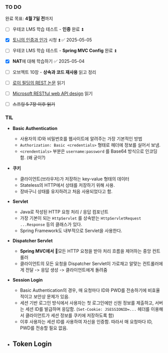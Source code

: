 ### TO DO
완료 목표: **4월 7일 전**까지
- [ ] 우테코 LMS 학습 테스트 - **인증** 완료 ⏫ 
- [x] [토니의 인증과 인가](https://www.youtube.com/watch?v=y0xMXlOAfss&embeds_referring_euri=https%3A%2F%2Ftechcourse.woowahan.com%2F&source_ve_path=MjM4NTE) 시청 ⏫ ✅ 2025-05-05
- [ ] 우테코 LMS 학습 테스트 - **Spring MVC Config** 완료 ⏫ 
- [x] **NAT**에 대해 학습하기 ✅ 2025-05-04
- [ ] 오브젝트 10장 - **상속과 코드 재사용** 읽고 정리
- [ ] [로이 필딩의 REST 논문](https://ics.uci.edu/~fielding/pubs/dissertation/fielding_dissertation.pdf) 읽기
- [ ] [Microsoft RESTful web API design](https://learn.microsoft.com/en-us/azure/architecture/best-practices/api-design) 읽기
- [ ] ~~스프링 5 7장 이후 읽기~~



### TIL
- **Basic Authentication**
	- 사용자의 ID와 비밀번호를 웹사이트에 알려주는 가장 기본적인 방법
	- `Authorization: Basic <credentials>` 형태로 헤더에 정보를 실어서 보냄.
	- `<crendentials>` 부분은 `username:password` 를 Base64 방식으로 인코딩 함. (왜 굳이?)

- **쿠키**
	- 클라이언트(브라우저)가 저장하는 key-value 형태의 데이터
	- Stateless의 HTTP에서 상태를 저장하기 위해 사용.
	- 장바구니 상태를 유지하려고 처음 사용되었다고 함. 

- **Servlet**
	- Java로 작성된 HTTP 요청 처리 / 응답 컴포넌트
	- 가장 기본이 되는 `HttpServlet` 를 상속받는 `HttpServletRequest ...Response` 등의 클래스가 있다.
	- Spring Framework도 내부적으로 Servlet을 사용한다.

- **Dispatcher Servlet**
	- **Spring MVC에서** 모든 HTTP 요청을 받아 처리 흐름을 제어하는 중앙 컨트롤러
	- 클라이언트의 모든 요청을 Dispatcher Servlet이 가로채고 알맞는 컨트롤러에게 전달 -> 응답 생성
	 -> 클라이언트에게 돌려줌

- **Session Login**
	- Basic Authentication의 경우, 매 요청마다 ID와 PWD를 전송하기에 비효율적이고 보안상 문제가 있음.
	- 세션 기반 로그인 방식에서 사용자는 첫 로그인에만 신원 정보를 제출하고, 서버는 세션 ID를 발급하며 응답함. (`Set-Cookie: JSESSIONID=...` 헤더를 이용해서 클라이언트가 세션 정보를 쿠키에 저장하도록 함)
	- 이후 사용자는 세션 ID를 사용하여 자신을 인증함. 따라서 매 요청마다 ID, PWD를 전송할 필요 없음.


- **Token Login**
	- 
